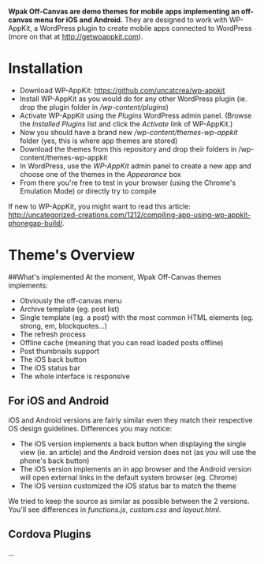 **Wpak Off-Canvas are demo themes for mobile apps implementing an off-canvas menu for iOS and Android.** They are designed to work with WP-AppKit, a WordPress plugin to create mobile apps connected to WordPress (more on that at http://getwpappkit.com).

# Installation
* Download WP-AppKit: https://github.com/uncatcrea/wp-appkit
* Install WP-AppKit as you would do for any other WordPress plugin (ie. drop the plugin folder in */wp-content/plugins*)
* Activate WP-AppKit using the _Plugins_ WordPress admin panel. (Browse the *Installed Plugins* list and click the *Activate* link of WP-AppKit.)
* Now you should have a brand new */wp-content/themes-wp-appkit* folder (yes, this is where app themes are stored)
* Download the themes from this repository and drop their folders in /wp-content/themes-wp-appkit
* In WordPress, use the *WP-AppKit* admin panel to create a new app and choose one of the themes in the *Appearance* box
* From there you're free to test in your browser (using the Chrome's Emulation Mode) or directly try to compile

If new to WP-AppKit, you might want to read this article: http://uncategorized-creations.com/1212/compiling-app-using-wp-appkit-phonegap-build/.

# Theme's Overview
##What's implemented
At the moment, Wpak Off-Canvas themes implements:
* Obviously the off-canvas menu
* Archive template (eg. post list)
* Single template (eg. a post) with the most common HTML elements (eg. strong, em, blockquotes...)
* The refresh process
* Offline cache (meaning that you can read loaded posts offline)
* Post thumbnails support
* The iOS back button
* The iOS status bar 
* The whole interface is responsive

## For iOS and Android
iOS and Android versions are fairly similar even they match their respective OS design guidelines. Differences you may notice:
* The iOS version implements a back button when displaying the single view (ie. an article) and the Android version does not (as you will use the phone's back button)
* The iOS version implements an in app browser and the Android version will open external links in the default system browser (eg. Chrome)
* The iOS version customized the iOS status bar to match the theme

We tried to keep the source as similar as possible between the 2 versions. You'll see differences in *functions.js*, *custom.css* and *layout.html*.

## Cordova Plugins
...